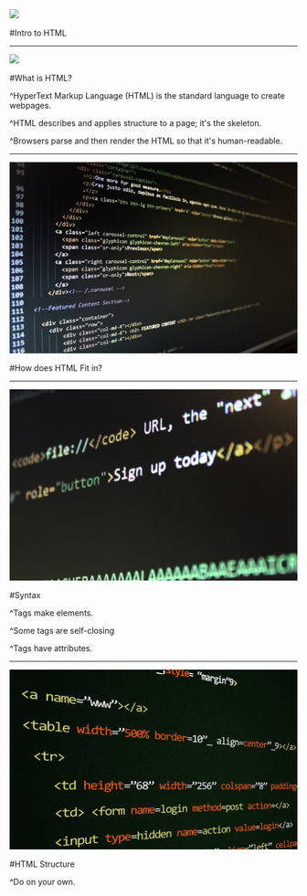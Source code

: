![](/Users/mathew.brown/Galvanize/Lectures/HTML/IntroToHTML/img/html.jpg)

#Intro to HTML

---

![](/Users/mathew.brown/Galvanize/Lectures/HTML/IntroToHTML/img/html2.jpg)

#What is HTML?

^HyperText Markup Language (HTML) is the standard language to create webpages.

^HTML describes and applies structure to a page; it's the skeleton.

^Browsers parse and then render the HTML so that it's human-readable.

---

![](img/html5.jpg)

#How does HTML Fit in?

---

![](img/html3.jpg)

#Syntax

^Tags make elements.

^Some tags are self-closing

^Tags have attributes.

---

![](img/html4.jpg)

#HTML Structure

^Do on your own.